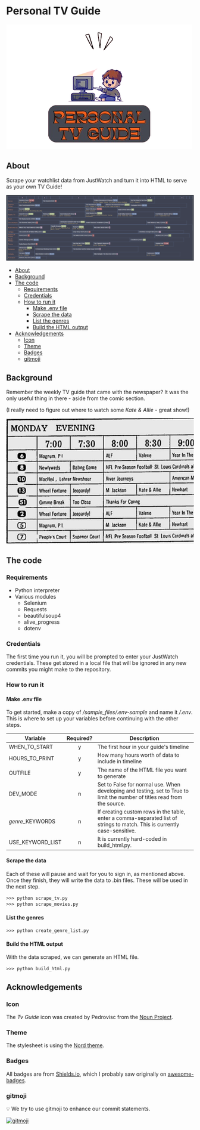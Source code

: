 # Personal TV Guide
![Created by Pedrovisc from Noun Project](images/personal_tv_guide.png)


## About
Scrape your watchlist data from JustWatch and turn it into HTML to serve as your own TV Guide!

![screenshot](images/screenshot%202023-12-24.png)


- [About](#about)
- [Background](#background)
- [The code](#the-code)
  - [Requirements](#requirements)
  - [Credentials](#credentials)
  - [How to run it](#how-to-run-it)
    - [Make .env file](#make-env-file)
    - [Scrape the data](#scrape-the-data)
    - [List the genres](#list-the-genres)
    - [Build the HTML output](#build-the-html-output)
- [Acknowledgements](#acknowledgements)
  - [Icon](#icon)
  - [Theme](#theme)
  - [Badges](#badges)
  - [gitmoji](#gitmoji)


## Background
Remember the weekly TV guide that came with the newspaper? It was the only useful thing in there - aside from the comic section.

(I really need to figure out where to watch some *Kate & Allie* - great show!)

![1987](images/1987-TV-Featured1.jpg)


## The code

### Requirements
- Python interpreter
- Various modules
  - Selenium
  - Requests
  - beautifulsoup4
  - alive_progress
  - dotenv

### Credentials
The first time you run it, you will be prompted to enter your JustWatch credentials. These get stored in a local file that will be ignored in any new commits you might make to the repository.

### How to run it

#### Make .env file

To get started, make a copy of */sample_files/.env-sample* and name it */.env*. This is where to set up your variables before continuing with the other steps.

| Variable | Required? | Description |
| --- | :---: | --- |
| WHEN_TO_START | y | The first hour in your guide's timeline |
| HOURS_TO_PRINT | y | How many hours worth of data to include in timeline |
| OUTFILE | y | The name of the HTML file you want to generate |
| DEV_MODE | n | Set to False for normal use. When developing and testing, set to True to limit the number of titles read from the source. |
| *genre*_KEYWORDS | n | If creating custom rows in the table, enter a comma-separated list of strings to match. This is currently case-sensitive. |
| USE_KEYWORD_LIST | n | It is currently hard-coded in build_html.py. |


#### Scrape the data
Each of these will pause and wait for you to sign in, as mentioned above. Once they finish, they will write the data to .bin files. These will be used in the next step.

```
>>> python scrape_tv.py
>>> python scrape_movies.py
```

#### List the genres
```
>>> python create_genre_list.py
```

#### Build the HTML output
With the data scraped, we can generate an HTML file.

```
>>> python build_html.py
```


## Acknowledgements

### Icon
The *Tv Guide* icon was created by Pedrovisc from the [Noun Project](https://thenounproject.com/icon/tv-guide-193845/).

### Theme
The stylesheet is using the [Nord theme](https://www.nordtheme.com/).

### Badges
All badges are from [Shields.io](https://shields.io/), which I probably saw originally on [awesome-badges](https://github.com/badges/awesome-badges).

### gitmoji
💡 We try to use gitmoji to enhance our commit statements.

[![gitmoji](https://img.shields.io/badge/gitmoji-%20😜%20😍-FFDD67.svg?style=flat-square)](https://gitmoji.dev/)